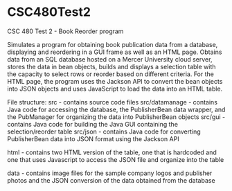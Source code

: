 # CSC480Test2
CSC 480 Test 2 - Book Reorder program

Simulates a program for obtaining book publication data from a database, displaying and reordering in a GUI frame as well as an HTML page. Obtains data from an SQL database hosted on a Mercer University cloud server, stores the data in bean objects, builds and displays a selection table with the capacity to select rows or reorder based on different criteria. For the HTML page, the program uses the Jackson API to convert the bean objects into JSON objects and uses JavaScript to load the data into an HTML table.

File structure:
  src - contains source code files
    src/datamanage - contains Java code for accessing the database, the PublisherBean data wrapper, and the PubManager for organizing the data into PublisherBean objects
    src/gui - contains Java code for building the Java GUI containing the selection/reorder table
    src/json - contains Java code for converting PublisherBean data into JSON format using the Jackson API
    
   html - contains two HTML version of the table, one that is hardcoded and one that uses Javascript to access the JSON file and organize into the table
   
  data - contains image files for the sample company logos and publisher photos and the JSON conversion of the data obtained from the database
